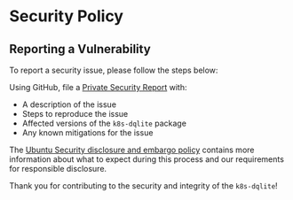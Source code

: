 # Security Policy

## Reporting a Vulnerability

To report a security issue, please follow the steps below:

Using GitHub, file a [Private Security Report](https://github.com/canonical/k8s-dqlite/security/advisories/new) with:
- A description of the issue
- Steps to reproduce the issue
- Affected versions of the `k8s-dqlite` package
- Any known mitigations for the issue

The [Ubuntu Security disclosure and embargo policy](https://ubuntu.com/security/disclosure-policy) contains more information about what to expect during this process and our requirements for responsible disclosure.

Thank you for contributing to the security and integrity of the `k8s-dqlite`!

